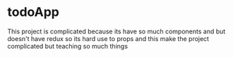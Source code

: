 # todoApp
 This project is complicated because its have so much components and but doesn't have redux so its hard use to props and this make the project complicated but teaching so much things
